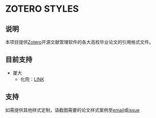 # ZOTERO STYLES
## 说明
本项目提供[Zotero](https://www.zotero.org/)开源文献管理软件的各大高校毕业论文的引用格式文件。
## 目前支持
- 厦大
  - 化院：[LINK](https://github.com/CrazyGang97/zotero_styles/tree/master/XMU/chemistry)

## 支持
如需提供其他样式定制，请截图需要的论文样式案例至[email](mailto:gang_dong@outlook.com)或[issue](https://github.com/CrazyGang97/zotero_styles/issues)